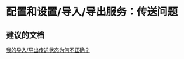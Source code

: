 <properties
    pageTitle="configuration and setup/import/export service: shipping issues"
    description="配置和设置/导入/导出服务：传送问题"
    service="microsoft.classicstorage"
    resource="storageaccounts"
    authors="aashu"
    displayOrder=""
    selfHelpType="generic"
    supportTopicIds="32436012"
    resourceTags=""
    productPesIds="15629"
    cloudEnvironments="public"
/>


# 配置和设置/导入/导出服务：传送问题

## **建议的文档**
[我的导入/导出传送状态为何不正确？](http://go.microsoft.com/fwlink/?LinkId=785090)



<!--HONumber=Jul16_HO4-->


